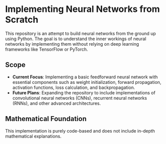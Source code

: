 
# Implementing Neural Networks from Scratch

This repository is an attempt to build neural networks from the ground up using Python. The goal is to understand the inner workings of neural networks by implementing them without relying on deep learning frameworks like TensorFlow or PyTorch.

## Scope

- **Current Focus**: Implementing a basic feedforward neural network with essential components such as weight initialization, forward propagation, activation functions, loss calculation, and backpropagation.  
- **Future Plans**: Expanding the repository to include implementations of convolutional neural networks (CNNs), recurrent neural networks (RNNs), and other advanced architectures.

## Mathematical Foundation

This implementation is purely code-based and does not include in-depth mathematical explanations.

